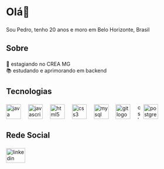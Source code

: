 <h1 align="left">Olá👋</h1>

###

<p align="left">Sou Pedro, tenho 20 anos e moro em Belo Horizonte, Brasil</p>

###

<h2 align="left">Sobre</h2>

###

<p align="left">🔭 estagiando no CREA MG<br>📚 estudando e aprimorando em backend</p>

###

<h2 align="left">Tecnologias</h2>

###

<div align="left">
  <img src="https://cdn.jsdelivr.net/gh/devicons/devicon/icons/java/java-original.svg" height="40" alt="java logo"  />
  <img width="12" />
  <img src="https://cdn.simpleicons.org/javascript/F7DF1E" height="40" alt="javascript logo"  />
  <img width="12" />
  <img src="https://cdn.jsdelivr.net/gh/devicons/devicon/icons/html5/html5-original.svg" height="40" alt="html5 logo"  />
  <img width="12" />
  <img src="https://cdn.jsdelivr.net/gh/devicons/devicon/icons/css3/css3-original.svg" height="40" alt="css3 logo"  />
  <img width="12" />
  <img src="https://cdn.jsdelivr.net/gh/devicons/devicon/icons/mysql/mysql-original.svg" height="40" alt="mysql logo"  />
  <img width="12" />
  <img src="https://cdn.jsdelivr.net/gh/devicons/devicon/icons/git/git-original.svg" height="40" alt="git logo"  />
  <img width="12" />
  <img src="https://cdn.jsdelivr.net/gh/devicons/devicon/icons/csharp/csharp-original.svg" height="40" alt="csharp logo"
  <img width="12" /> 
  <img src="https://cdn.jsdelivr.net/gh/devicons/devicon/icons/postgresql/postgresql-original.svg" height="40" alt="postgresql logo"  
</div>

###

<h2 align="left">Rede Social</h2>

###

<div align="left">
  <a href="https://www.linkedin.com/in/pedro-castro-3375b6275/" target="_blank">
    <img src="https://raw.githubusercontent.com/maurodesouza/profile-readme-generator/master/src/assets/icons/social/linkedin/default.svg" width="52" height="40" alt="linkedin logo"  />
  </a>
</div>

###
